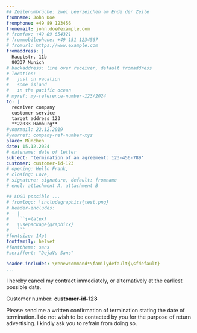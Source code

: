 ```yaml
---
## Zeilenumbrüche: zwei Leerzeichen am Ende der Zeile
fromname: John Doe
fromphone: +49 89 123456
fromemail: john.doe@example.com
# fromfax: +49 89 654321
# frommobilephone: +49 151 1234567 
# fromurl: https://www.example.com
fromaddress: |
  Hauptstr. 11b  
  80337 Munich
# backaddress: line over receiver, default fromaddress
# location: |
#   just on vacation  
#   some island  
#   in the pacific ocean
# myref: my-reference-number-123/2024
to: |
  receiver company  
  customer service  
  target address 123  
  **22033 Hamburg**
#yourmail: 22.12.2019
#yourref: company-ref-number-xyz
place: München
date: 15.12.2024
# datename: date of letter
subject: 'termination of an agreement: 123-456-789'
customer: customer-id-123
# opening: Hello Frank,
# closing: Love,
# signature: signature, default: fromname
# encl: attachment A, attachment B

## LOGO possible ...
# fromlogo: \includegraphics{test.png}
# header-includes:
# - |
#   ```{=latex}
#   \usepackage{graphicx}
#   ```
#fontsize: 14pt
fontfamily: helvet
#fonttheme: sans
#seriffont: "DejaVu Sans"

header-includes: \renewcommand*\familydefault{\sfdefault} 
...
```

I hereby cancel my contract immediately, or alternatively at the earliest possible date.

Customer number: **customer-id-123**

Please send me a written confirmation of termination stating the date of termination. 
I do not wish to be contacted by you for the purpose of return advertising. I kindly ask you to refrain from doing so.
